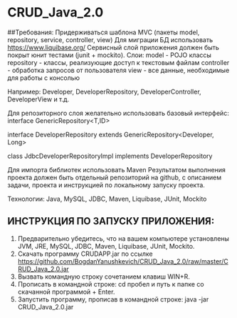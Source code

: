 # CRUD_Java_2.0
##Требования:
Придерживаться шаблона MVC (пакеты model, repository, service, controller, view)
Для миграции БД использовать https://www.liquibase.org/
Сервисный слой приложения должен быть покрыт юнит тестами (junit + mockito).
Слои:
model - POJO клаcсы
repository - классы, реализующие доступ к текстовым файлам
controller - обработка запросов от пользователя
view - все данные, необходимые для работы с консолью



Например: Developer, DeveloperRepository, DeveloperController, DeveloperView и т.д.


Для репозиторного слоя желательно использовать базовый интерфейс:
interface GenericRepository<T,ID>

interface DeveloperRepository extends GenericRepository<Developer, Long>

class JdbcDeveloperRepositoryImpl implements DeveloperRepository

Для импорта библиотек использовать Maven
Результатом выполнения проекта должен быть отдельный репозиторий на github, с описанием задачи, проекта и инструкцией по локальному запуску проекта.

Технологии: Java, MySQL, JDBC, Maven, Liquibase, JUnit, Mockito

## ИНСТРУКЦИЯ ПО ЗАПУСКУ ПРИЛОЖЕНИЯ:

1. Предварительно убедитесь, что на вашем компьютере установлены JVM, JRE, MySQL, JDBC, Maven, Liquibase, JUnit, Mockito.
2. Скачать программу CRUDAPP.jar по ссылке https://github.com/BogdanYanushkevich/CRUD_Java_2.0/raw/master/CRUD_Java_2.0.jar                                                                                                                                                             
3. Вызвать командную строку сочетанием клавиш WIN+R.
4. Прописать в командной строке: cd пробел и путь к папке со скачанной программой + Enter.
5. Запустить программу, прописав в командной строке: java -jar CRUD_Java_2.0.jar
